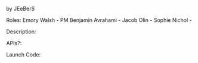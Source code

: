 <Project Name> by JEeBerS


Roles:
Emory Walsh - PM
Benjamin Avrahami -
Jacob Olin -
Sophie Nichol -

Description:

APIs?:

Launch Code:
